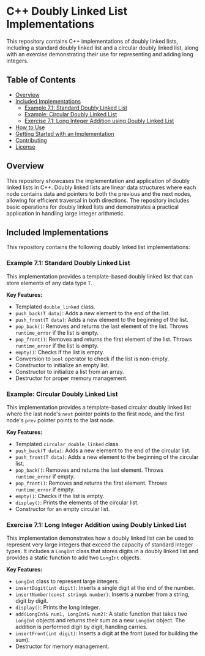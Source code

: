 # C++ Doubly Linked List Implementations

This repository contains C++ implementations of doubly linked lists, including a standard doubly linked list and a circular doubly linked list, along with an exercise demonstrating their use for representing and adding long integers.

## Table of Contents

- [Overview](#overview)
- [Included Implementations](#included-implementations)
    - [Example 7.1: Standard Doubly Linked List](#example-71-standard-doubly-linked-list)
    - [Example: Circular Doubly Linked List](#example-circular-doubly-linked-list)
    - [Exercise 7.1: Long Integer Addition using Doubly Linked List](#exercise-71-long-integer-addition-using-doubly-linked-list)
- [How to Use](#how-to-use)
- [Getting Started with an Implementation](#getting-started-with-an-implementation)
- [Contributing](#contributing)
- [License](#license)

## Overview

This repository showcases the implementation and application of doubly linked lists in C++. Doubly linked lists are linear data structures where each node contains data and pointers to both the previous and the next nodes, allowing for efficient traversal in both directions. The repository includes basic operations for doubly linked lists and demonstrates a practical application in handling large integer arithmetic.

## Included Implementations

This repository contains the following doubly linked list implementations:

### Example 7.1: Standard Doubly Linked List

This implementation provides a template-based doubly linked list that can store elements of any data type `T`.

**Key Features:**

* Templated `double_linked` class.
* `push_back(T data)`: Adds a new element to the end of the list.
* `push_front(T data)`: Adds a new element to the beginning of the list.
* `pop_back()`: Removes and returns the last element of the list. Throws `runtime_error` if the list is empty.
* `pop_front()`: Removes and returns the first element of the list. Throws `runtime_error` if the list is empty.
* `empty()`: Checks if the list is empty.
* Conversion to `bool` operator to check if the list is non-empty.
* Constructor to initialize an empty list.
* Constructor to initialize a list from an array.
* Destructor for proper memory management.

### Example: Circular Doubly Linked List

This implementation provides a template-based circular doubly linked list where the last node's `next` pointer points to the first node, and the first node's `prev` pointer points to the last node.

**Key Features:**

* Templated `circular_double_linked` class.
* `push_back(T data)`: Adds a new element to the end of the circular list.
* `push_front(T data)`: Adds a new element to the beginning of the circular list.
* `pop_back()`: Removes and returns the last element. Throws `runtime_error` if empty.
* `pop_front()`: Removes and returns the first element. Throws `runtime_error` if empty.
* `empty()`: Checks if the list is empty.
* `display()`: Prints the elements of the circular list.
* Constructor for an empty circular list.

### Exercise 7.1: Long Integer Addition using Doubly Linked List

This implementation demonstrates how a doubly linked list can be used to represent very large integers that exceed the capacity of standard integer types. It includes a `LongInt` class that stores digits in a doubly linked list and provides a static function to add two `LongInt` objects.

**Key Features:**

* `LongInt` class to represent large integers.
* `insertDigit(int digit)`: Inserts a single digit at the end of the number.
* `insertNumber(const string& number)`: Inserts a number from a string, digit by digit.
* `display()`: Prints the long integer.
* `add(LongInt& num1, LongInt& num2)`: A static function that takes two `LongInt` objects and returns their sum as a new `LongInt` object. The addition is performed digit by digit, handling carries.
* `insertFront(int digit)`: Inserts a digit at the front (used for building the sum).
* Destructor for memory management.

